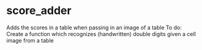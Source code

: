 # score_adder
Adds the scores in a table when passing in an image of a table
To do:
Create a function which recognizes (handwritten) double digits given a cell image from a table
